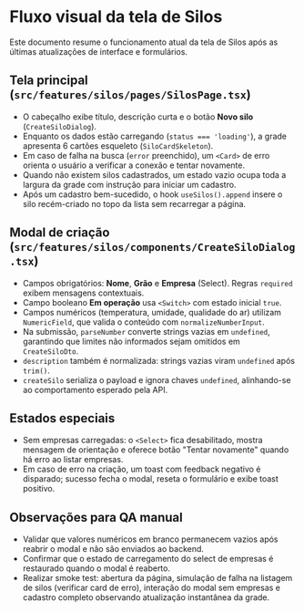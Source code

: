 # Fluxo visual da tela de Silos

Este documento resume o funcionamento atual da tela de Silos após as últimas atualizações de interface e formulários.

## Tela principal (`src/features/silos/pages/SilosPage.tsx`)
- O cabeçalho exibe título, descrição curta e o botão **Novo silo** (`CreateSiloDialog`).
- Enquanto os dados estão carregando (`status === 'loading'`), a grade apresenta 6 cartões esqueleto (`SiloCardSkeleton`).
- Em caso de falha na busca (`error` preenchido), um `<Card>` de erro orienta o usuário a verificar a conexão e tentar novamente.
- Quando não existem silos cadastrados, um estado vazio ocupa toda a largura da grade com instrução para iniciar um cadastro.
- Após um cadastro bem-sucedido, o hook `useSilos().append` insere o silo recém-criado no topo da lista sem recarregar a página.

## Modal de criação (`src/features/silos/components/CreateSiloDialog.tsx`)
- Campos obrigatórios: **Nome**, **Grão** e **Empresa** (Select). Regras `required` exibem mensagens contextuais.
- Campo booleano **Em operação** usa `<Switch>` com estado inicial `true`.
- Campos numéricos (temperatura, umidade, qualidade do ar) utilizam `NumericField`, que valida o conteúdo com `normalizeNumberInput`.
- Na submissão, `parseNumber` converte strings vazias em `undefined`, garantindo que limites não informados sejam omitidos em `CreateSiloDto`.
- `description` também é normalizada: strings vazias viram `undefined` após `trim()`.
- `createSilo` serializa o payload e ignora chaves `undefined`, alinhando-se ao comportamento esperado pela API.

## Estados especiais
- Sem empresas carregadas: o `<Select>` fica desabilitado, mostra mensagem de orientação e oferece botão "Tentar novamente" quando há erro ao listar empresas.
- Em caso de erro na criação, um toast com feedback negativo é disparado; sucesso fecha o modal, reseta o formulário e exibe toast positivo.

## Observações para QA manual
- Validar que valores numéricos em branco permanecem vazios após reabrir o modal e não são enviados ao backend.
- Confirmar que o estado de carregamento do select de empresas é restaurado quando o modal é reaberto.
- Realizar smoke test: abertura da página, simulação de falha na listagem de silos (verificar card de erro), interação do modal sem empresas e cadastro completo observando atualização instantânea da grade.
